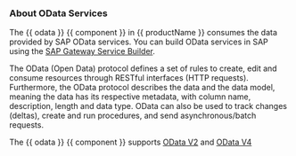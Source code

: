 
### About OData Services

The {{ odata }} {{ component }} in {{ productName }} consumes the data provided by SAP OData services.
You can build OData services in SAP using the [SAP Gateway Service Builder](https://help.sap.com/docs/SAP_NETWEAVER_AS_ABAP_751_IP/68bf513362174d54b58cddec28794093/cddd22512c312314e10000000a44176d.html).

The OData (Open Data) protocol defines a set of rules to create, edit and consume resources through RESTful interfaces (HTTP requests).
Furthermore, the OData protocol describes the data and the data model, meaning the data has its respective metadata, with column name, description, length and data type.
OData can also be used to track changes (deltas), create and run procedures, and send asynchronous/batch requests.

The {{ odata }} {{ component }} supports [OData V2](https://www.odata.org/documentation/odata-version-2-0/overview/) and [OData V4](https://www.odata.org/documentation/)

